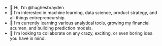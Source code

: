 - 👋 Hi, I’m @hughesbrayden
- 👀 I’m interested in machine learning, data science, product strategy, and all things entrepreneurship.
- 🌱 I’m currently learning various analytical tools, growing my financial acumen, and building prediction models.
- 💞️ I’m looking to collaborate on any crazy, exciting, or even boring idea you have in mind. 

<!---
hughesbrayden/hughesbrayden is a ✨ special ✨ repository because its `README.md` (this file) appears on your GitHub profile.
You can click the Preview link to take a look at your changes.
--->
